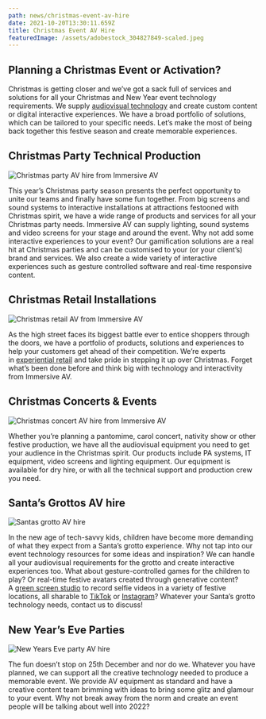 ```yaml
---
path: news/christmas-event-av-hire
date: 2021-10-20T13:30:11.659Z
title: Christmas Event AV Hire
featuredImage: /assets/adobestock_304827849-scaled.jpeg
---
```

## Planning a Christmas Event or Activation?

Christmas is getting closer and we’ve got a sack full of services and solutions for all your Christmas and New Year event technology requirements. We supply [audiovisual technology](../../services/live) and create custom content or digital interactive experiences. We have a broad portfolio of solutions, which can be tailored to your specific needs. Let’s make the most of being back together this festive season and create memorable experiences.

## Christmas Party Technical Production

![Christmas party AV hire from Immersive AV](https://immersiveav.com/wp-content/uploads/2021/10/Christmas-party-web-300x200.jpg)

This year’s Christmas party season presents the perfect opportunity to unite our teams and finally have some fun together. From big screens and sound systems to interactive installations at attractions festooned with Christmas spirit, we have a wide range of products and services for all your Christmas party needs. Immersive AV can supply lighting, sound systems and video screens for your stage and around the event. Why not add some interactive experiences to your event? Our gamification solutions are a real hit at Christmas parties and can be customised to your (or your client’s) brand and services. We also create a wide variety of interactive experiences such as gesture controlled software and real-time responsive content.

## Christmas Retail Installations

![Christmas retail AV from Immersive AV](https://immersiveav.com/wp-content/uploads/2021/10/Christmas-retail-web-300x200.jpg)

As the high street faces its biggest battle ever to entice shoppers through the doors, we have a portfolio of products, solutions and experiences to help your customers get ahead of their competition. We’re experts in [experiential retail](../../portfolio/adidas-experiential-retail-installation) and take pride in stepping it up over Christmas. Forget what’s been done before and think big with technology and interactivity from Immersive AV.

## Christmas Concerts & Events

![Christmas concert AV hire from Immersive AV](https://immersiveav.com/wp-content/uploads/2021/10/Christmas-concerts-web-300x200.jpg)

Whether you’re planning a pantomime, carol concert, nativity show or other festive production, we have all the audiovisual equipment you need to get your audience in the Christmas spirit. Our products include PA systems, IT equipment, video screens and lighting equipment. Our equipment is available for dry hire, or with all the technical support and production crew you need.

## Santa’s Grottos AV hire

![Santas grotto AV hire](https://immersiveav.com/wp-content/uploads/2021/10/Santas-grotto-web-300x200.jpg)

In the new age of tech-savvy kids, children have become more demanding of what they expect from a Santa’s grotto experience. Why not tap into our event technology resources for some ideas and inspiration? We can handle all your audiovisual requirements for the grotto and create interactive experiences too. What about gesture-controlled games for the children to play? Or real-time festive avatars created through generative content? A [green screen studio](../../services/studio/green-screen-recording) to record selfie videos in a variety of festive locations, all sharable to [TikTok](https://www.tiktok.com/@immersiveav) or [Instagram](https://www.instagram.com/immersiveav/)? Whatever your Santa’s grotto technology needs, contact us to discuss!

## New Year’s Eve Parties

![New Years Eve party AV hire](https://immersiveav.com/wp-content/uploads/2021/10/New-Years-Eve-web-300x200.jpg)

The fun doesn’t stop on 25th December and nor do we. Whatever you have planned, we can support all the creative technology needed to produce a memorable event. We provide AV equipment as standard and have a creative content team brimming with ideas to bring some glitz and glamour to your event. Why not break away from the norm and create an event people will be talking about well into 2022?